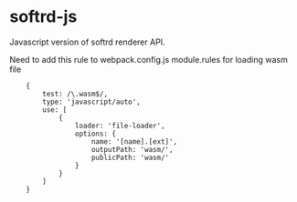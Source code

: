 # softrd-js

Javascript version of softrd renderer API.

Need to add this rule to webpack.config.js module.rules for loading wasm file
```
    {
        test: /\.wasm$/,
        type: 'javascript/auto',
        use: [
            {
                loader: 'file-loader',
                options: {
                    name: '[name].[ext]',
                    outputPath: 'wasm/',
                    publicPath: 'wasm/'
                }
            }
        ]
    }
```